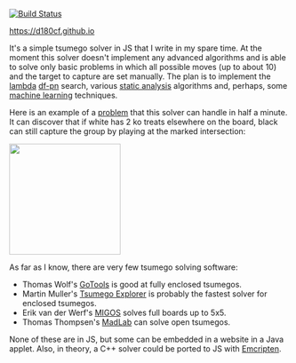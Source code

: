 [![Build Status](https://travis-ci.org/d180cf/tsumego.js.svg?branch=master)](https://travis-ci.org/d180cf/tsumego.js)

https://d180cf.github.io

It's a simple tsumego solver in JS that I write in my spare time. At the moment this solver doesn't implement any advanced algorithms and is able to solve only basic problems in which all possible moves (up to about 10) and the target to capture are set manually. The plan is to implement the [lambda](http://www.t-t.dk/publications/lambda_lncs.pdf) [df-pn](http://www.ijcai.org/papers07/Papers/IJCAI07-387.pdf) search, various [static analysis](https://webdocs.cs.ualberta.ca/~mmueller/ps/gpw97.pdf) algorithms and, perhaps, some [machine learning](http://arxiv.org/abs/1412.3409) techniques.

Here is an example of a [problem](http://www.goproblems.com/9210) that this solver can handle in half a minute. It can discover that if white has 2 ko treats elsewhere on the board, black can still capture the group by playing at the marked intersection:

<img src="https://rawgit.com/d180cf/tsumego.js/master/docs/pics/9210.sgf.svg#234252343242" height="200pt" />

As far as I know, there are very few tsumego solving software:

- Thomas Wolf's [GoTools](http://lie.math.brocku.ca/gotools/index.php?content=about) is good at fully enclosed tsumegos.
- Martin Muller's [Tsumego Explorer](http://webdocs.cs.ualberta.ca/~mmueller/ps/aaai05-tsumego.pdf) is probably the fastest solver for enclosed tsumegos.
- Erik van der Werf's [MIGOS](http://erikvanderwerf.tengen.nl/5x5/5x5solved.html) solves full boards up to 5x5.
- Thomas Thompsen's [MadLab](http://www.t-t.dk/madlab/) can solve open tsumegos.

None of these are in JS, but some can be embedded in a website in a Java applet. Also, in theory, a C++ solver could be ported to JS with [Emcripten](https://en.wikipedia.org/wiki/Emscripten).
